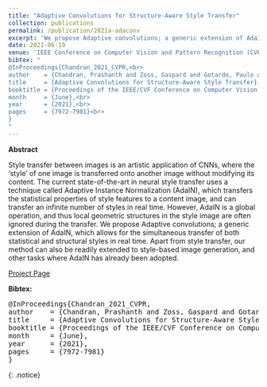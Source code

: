 ```yaml
---
title: "Adaptive Convolutions for Structure-Aware Style Transfer"
collection: publications
permalink: /publication/2021a-adaconv
excerpt: 'We propose Adaptive convolutions; a generic extension of AdaIN, which allows for the simultaneous transfer of both statistical and structural styles in real time.  [[Project Page]](https://studios.disneyresearch.com/2021/06/19/adaptive-convolutions-for-structure-aware-style-transfer/)'
date: 2021-06-19
venue: 'IEEE Conference on Computer Vision and Pattern Recognition (CVPR)'
bibtex: "
@InProceedings{Chandran_2021_CVPR,<br>
author    = {Chandran, Prashanth and Zoss, Gaspard and Gotardo, Paulo and Gross, Markus and Bradley, Derek},<br>
title     = {Adaptive Convolutions for Structure-Aware Style Transfer},<br>
booktitle = {Proceedings of the IEEE/CVF Conference on Computer Vision and Pattern Recognition (CVPR)},<br>
month     = {June},<br>
year      = {2021},<br>
pages     = {7972-7981}<br>
}
"
---
```


**Abstract**
<p>
Style transfer between images is an artistic application of CNNs, where the ‘style’ of one image is transferred onto another image without modifying its content. The current state-of-the-art in neural style transfer uses a technique called Adaptive Instance Normalization (AdaIN), which transfers the statistical properties of style features to a content image, and can transfer an infinite number of styles in real time. However, AdaIN is a global operation, and thus local geometric structures in the style image are often ignored during the transfer. We propose Adaptive convolutions; a generic extension of AdaIN, which allows for the simultaneous transfer of both statistical and structural styles in real time. Apart from style transfer, our method can also be readily extended to style-based image generation, and other tasks where AdaIN has already been adopted.
</p>

[Project Page](https://studios.disneyresearch.com/2021/06/19/adaptive-convolutions-for-structure-aware-style-transfer/)

**Bibtex:** 
<pre>
@InProceedings{Chandran_2021_CVPR,
author    = {Chandran, Prashanth and Zoss, Gaspard and Gotardo, Paulo and Gross, Markus and Bradley, Derek},
title     = {Adaptive Convolutions for Structure-Aware Style Transfer},
booktitle = {Proceedings of the IEEE/CVF Conference on Computer Vision and Pattern Recognition (CVPR)},
month     = {June},
year      = {2021},
pages     = {7972-7981}
}
</pre>
{: .notice}